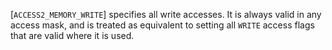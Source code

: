 [`ACCESS2_MEMORY_WRITE`] specifies all write accesses.
It is always valid in any access mask, and is treated as equivalent to
setting all `WRITE` access flags that are valid where it is used.